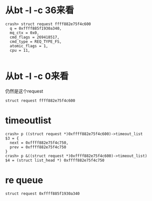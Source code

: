 # 从bt -l -c 36来看

```
crash> struct request ffff882e75f4c600
  q = 0xffff885f1930a340,
  mq_ctx = 0x0,
  cmd_flags = 269418517,
  cmd_type = REQ_TYPE_FS,
  atomic_flags = 1,
  cpu = 11,
 
```

# 从bt -l -c 0来看

仍然是这个request 

```
struct request ffff882e75f4c600
```

# timeoutlist
```
crash> p ((struct request *)0xffff882e75f4c600)->timeout_list
$3 = {
  next = 0xffff882e75f4c750,
  prev = 0xffff882e75f4c750
}
crash> p &((struct request *)0xffff882e75f4c600)->timeout_list)
$4 = (struct list_head *) 0xffff882e75f4c750
```

# re queue 
```
struct request 0xffff885f1930a340
```

